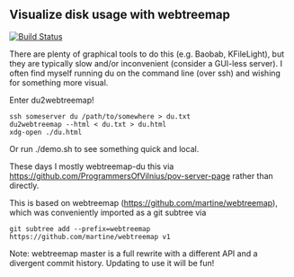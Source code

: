 ## Visualize disk usage with webtreemap

[![Build Status](https://github.com/mgedmin/webtreemap-du/workflows/build/badge.svg?branch=master)](https://github.com/mgedmin/webtreemap-du/actions)

There are plenty of graphical tools to do this (e.g. Baobab, KFileLight),
but they are typically slow and/or inconvenient (consider a GUI-less server).
I often find myself running du on the command line (over ssh) and wishing
for something more visual.

Enter du2webtreemap!

    ssh someserver du /path/to/somewhere > du.txt
    du2webtreemap --html < du.txt > du.html
    xdg-open ./du.html

Or run ./demo.sh to see something quick and local.

These days I mostly webtreemap-du this via
https://github.com/ProgrammersOfVilnius/pov-server-page rather than directly.

This is based on webtreemap (https://github.com/martine/webtreemap), which was
conveniently imported as a git subtree via

    git subtree add --prefix=webtreemap https://github.com/martine/webtreemap v1

Note: webtreemap master is a full rewrite with a different API and a divergent
commit history.  Updating to use it will be fun!
